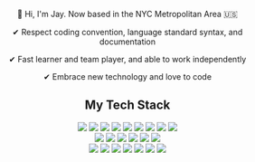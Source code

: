 <div align="center">
  <p>👋 Hi, I'm Jay. Now based in the NYC Metropolitan Area 🇺🇸</p>
  <p>✔ Respect coding convention, language standard syntax, and documentation</p>
  <p>✔ Fast learner and team player, and able to work independently</p>
  <p>✔ Embrace new technology and love to code</p>
</div>

<div align="center">
  <h2>My Tech Stack</h2>
</div>

<div align="center">
  <img src="https://img.shields.io/badge/C++-00599C?&style=flat-square&logo=c%2B%2B&logoColor=white" />
  <img src="https://img.shields.io/badge/-Java-007396?style=flat-square&logo=java" />
  <img src="https://img.shields.io/badge/-JavaScript-F7DF1E?style=flat-square&logo=javascript&logoColor=222222" />
  <img src="https://img.shields.io/badge/-TypeScript-007ACC?style=flat-square&logo=typescript" />
  <img src="https://img.shields.io/badge/-Swift-FA7343?style=flat-square&logo=swift&logoColor=white" />
  <img src="https://img.shields.io/badge/-Objective--C-FA7343?style=flat-square&logoColor=white" />
  <img src="https://img.shields.io/badge/-Python-1E415D?style=flat-square&logo=python" />
  <img src="https://img.shields.io/badge/-Scala-DC322F?style=flat-square&logo=scala" />
  <img src="https://img.shields.io/badge/-LaTeX-008080?style=flat-square&logo=LaTeX" />
</div>

<div align="center">
  <img src="https://img.shields.io/badge/-Spring-6DB33F?style=flat-square&logo=spring&logoColor=white" />
  <img src="https://img.shields.io/badge/-Node.js-339933?&style=flat-square&logo=node.js&logoColor=white"/>
  <img src="https://img.shields.io/badge/-MySQL-4479A1?style=flat-square&logo=mysql&logoColor=white" />
  <img src="https://img.shields.io/badge/-MongoDB-47A248?style=flat-square&logo=mongodb&logoColor=white" />
  <img src="https://img.shields.io/badge/-Redis-DC382D?style=flat-square&logo=Redis&logoColor=white" />
  <img src="https://img.shields.io/badge/-GraphQL-E10098?style=flat-square&logo=graphql" />
</div>

<div align="center">
  <img src="https://img.shields.io/badge/-Docker-389EED?style=flat-square&logo=docker&logoColor=white" />
  <img src="https://img.shields.io/badge/-AWS-232F3E?style=flat-square&logo=amazon-aws" />
  <img src="https://img.shields.io/badge/-Shell-4EAA25?style=flat-square&logo=gnu-bash&logoColor=white" />
  <img src="https://img.shields.io/badge/-React-61DAF8?style=flat-square&logo=react&logoColor=222222" />
  <img src="https://img.shields.io/badge/-Django-0C4B33?style=flat-square&logo=django" />
  <img src="https://img.shields.io/badge/-Gradle-02303A?style=flat-square&logo=gradle&logoColor=white" />
  <img src="https://img.shields.io/badge/-git-F05033?&style=flat-square&logo=git&logoColor=white"/>
</div>
